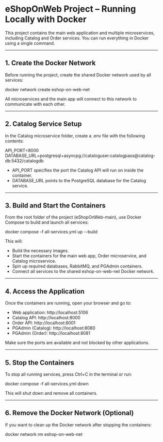 # eShopOnWeb Project – Running Locally with Docker

This project contains the main web application and multiple microservices, including Catalog and Order services. You can run everything in Docker using a single command.

---

## 1. Create the Docker Network

Before running the project, create the shared Docker network used by all services:

docker network create eshop-on-web-net

All microservices and the main app will connect to this network to communicate with each other.

---

## 2. Catalog Service Setup

In the Catalog microservice folder, create a .env file with the following contents:

API_PORT=8000
DATABASE_URL=postgresql+asyncpg://cataloguser:catalogpass@catalog-db:5432/catalogdb

- API_PORT specifies the port the Catalog API will run on inside the container.
- DATABASE_URL points to the PostgreSQL database for the Catalog service.

---

## 3. Build and Start the Containers

From the root folder of the project (eShopOnWeb-main), use Docker Compose to build and launch all services:

docker compose -f all-services.yml up --build

This will:

- Build the necessary images.
- Start the containers for the main web app, Order microservice, and Catalog microservice.
- Spin up required databases, RabbitMQ, and PGAdmin containers.
- Connect all services to the shared eshop-on-web-net Docker network.

---

## 4. Access the Application

Once the containers are running, open your browser and go to:

- Web application: http://localhost:5106
- Catalog API: http://localhost:8000
- Order API: http://localhost:8001
- PGAdmin (Catalog): http://localhost:8080
- PGAdmin (Order): http://localhost:8081

Make sure the ports are available and not blocked by other applications.

---

## 5. Stop the Containers

To stop all running services, press Ctrl+C in the terminal or run:

docker compose -f all-services.yml down

This will shut down and remove all containers.

---

## 6. Remove the Docker Network (Optional)

If you want to clean up the Docker network after stopping the containers:

docker network rm eshop-on-web-net

